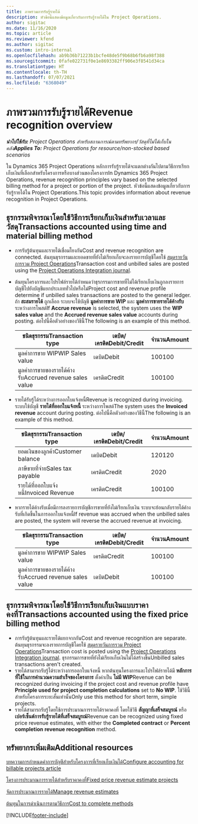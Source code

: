 ```yaml
---
title: ภาพรวมการรับรู้รายได้
description: หัวข้อนี้แสดงข้อมูลเกี่ยวกับการรับรู้รายได้ใน Project Operations.
author: sigitac
ms.date: 11/16/2020
ms.topic: article
ms.reviewer: kfend
ms.author: sigitac
ms.custom: intro-internal
ms.openlocfilehash: ab9b36b71223b1bcfe48de5f9b68b6fb6a98f388
ms.sourcegitcommit: 0fafe022731f0e1e8693382ff906e3f8541d34ca
ms.translationtype: HT
ms.contentlocale: th-TH
ms.lasthandoff: 07/07/2021
ms.locfileid: "6368049"
---
```

# <a name="revenue-recognition-overview"></a><span data-ttu-id="ff61c-103">ภาพรวมการรับรู้รายได้</span><span class="sxs-lookup"><span data-stu-id="ff61c-103">Revenue recognition overview</span></span>

<span data-ttu-id="ff61c-104">_**นำไปใช้กับ:** Project Operations สำหรับสถานการณ์ตามทรัพยากร/วัสดุที่ไม่ได้เก็บในคลัง_</span><span class="sxs-lookup"><span data-stu-id="ff61c-104">_**Applies To:** Project Operations for resource/non-stocked based scenarios_</span></span>

<span data-ttu-id="ff61c-105">ใน Dynamics 365 Project Operations หลักการรับรู้รายได้จะแตกต่างกันไปตามวิธีการเรียกเก็บเงินที่เลือกสำหรับโครงการหรือบางส่วนของโครงการ</span><span class="sxs-lookup"><span data-stu-id="ff61c-105">In Dynamics 365 Project Operations, revenue recognition principles vary based on the selected billing method for a project or portion of the project.</span></span> <span data-ttu-id="ff61c-106">หัวข้อนี้แสดงข้อมูลเกี่ยวกับการรับรู้รายได้ใน Project Operations.</span><span class="sxs-lookup"><span data-stu-id="ff61c-106">This topic provides information about revenue recognition in Project Operations.</span></span>

## <a name="transactions-accounted-using-time-and-material-billing-method"></a><span data-ttu-id="ff61c-107">ธุรกรรมพิจารณาโดยใช้วิธีการเรียกเก็บเงินสำหรับเวลาและวัสดุ</span><span class="sxs-lookup"><span data-stu-id="ff61c-107">Transactions accounted using time and material billing method</span></span>

- <span data-ttu-id="ff61c-108">การรับรู้ต้นทุนและรายได้เชื่อมโยงกัน</span><span class="sxs-lookup"><span data-stu-id="ff61c-108">Cost and revenue recognition are connected.</span></span> <span data-ttu-id="ff61c-109">ต้นทุนธุรกรรมและยอดขายที่ยังไม่เรียกเก็บจะลงรายการบัญชีโดยใช้ [สมุดรายวันการรวม Project Operations](../project-accounting/project-operations-integration-journal.md)</span><span class="sxs-lookup"><span data-stu-id="ff61c-109">Transaction cost and unbilled sales are posted using the [Project Operations Integration journal](../project-accounting/project-operations-integration-journal.md).</span></span>
- <span data-ttu-id="ff61c-110">ต้นทุนโครงการและโปรไฟล์รายได้กำหนดว่าธุรกรรมการขายที่ไม่ได้เรียกเก็บเงินถูกลงรายการบัญชีไปยังบัญชีแยกประเภททั่วไปหรือไม่</span><span class="sxs-lookup"><span data-stu-id="ff61c-110">Project cost and revenue profile determine if unbilled sales transactions are posted to the general ledger.</span></span> <span data-ttu-id="ff61c-111">ถ้า **สะสมรายได้** ถูกเลือก ระบบจะใช้บัญชี **มูลค่าการขาย WIP** และ **มูลค่าการขายรายได้ค้างรับ** ระหว่างการโพสต์</span><span class="sxs-lookup"><span data-stu-id="ff61c-111">If **Accrue revenue** is selected, the system uses the **WIP sales value** and the **Accrued revenue sales value** accounts during posting.</span></span> <span data-ttu-id="ff61c-112">ต่อไปนี้คือตัวอย่างของวิธีนี้</span><span class="sxs-lookup"><span data-stu-id="ff61c-112">The following is an example of this method.</span></span>  

  | <span data-ttu-id="ff61c-113">ชนิดธุรกรรม</span><span class="sxs-lookup"><span data-stu-id="ff61c-113">Transaction type</span></span> | <span data-ttu-id="ff61c-114">เดบิต/เครดิต</span><span class="sxs-lookup"><span data-stu-id="ff61c-114">Debit/Credit</span></span> | <span data-ttu-id="ff61c-115">จำนวน</span><span class="sxs-lookup"><span data-stu-id="ff61c-115">Amount</span></span> |
  | --- | --- | --- |
  | <span data-ttu-id="ff61c-116">มูลค่าการขาย WIP</span><span class="sxs-lookup"><span data-stu-id="ff61c-116">WIP Sales value</span></span> | <span data-ttu-id="ff61c-117">เดบิต</span><span class="sxs-lookup"><span data-stu-id="ff61c-117">Debit</span></span> | <span data-ttu-id="ff61c-118">100</span><span class="sxs-lookup"><span data-stu-id="ff61c-118">100</span></span> |
  | <span data-ttu-id="ff61c-119">มูลค่าการขายของรายได้ค้างรับ</span><span class="sxs-lookup"><span data-stu-id="ff61c-119">Accrued revenue sales value</span></span> | <span data-ttu-id="ff61c-120">เครดิต</span><span class="sxs-lookup"><span data-stu-id="ff61c-120">Credit</span></span> | <span data-ttu-id="ff61c-121">100</span><span class="sxs-lookup"><span data-stu-id="ff61c-121">100</span></span> |

- <span data-ttu-id="ff61c-122">รายได้รับรู้ได้ระหว่างการออกใบแจ้งหนี้</span><span class="sxs-lookup"><span data-stu-id="ff61c-122">Revenue is recognized during invoicing.</span></span> <span data-ttu-id="ff61c-123">ระบบใช้บัญชี **รายได้ที่ออกใบแจ้งหนี้** ระหว่างการโพสต์</span><span class="sxs-lookup"><span data-stu-id="ff61c-123">The system uses the **Invoiced revenue** account during posting.</span></span> <span data-ttu-id="ff61c-124">ต่อไปนี้คือตัวอย่างของวิธีนี้</span><span class="sxs-lookup"><span data-stu-id="ff61c-124">The following is an example of this method.</span></span>  

  | <span data-ttu-id="ff61c-125">ชนิดธุรกรรม</span><span class="sxs-lookup"><span data-stu-id="ff61c-125">Transaction type</span></span> | <span data-ttu-id="ff61c-126">เดบิต/เครดิต</span><span class="sxs-lookup"><span data-stu-id="ff61c-126">Debit/Credit</span></span> | <span data-ttu-id="ff61c-127">จำนวน</span><span class="sxs-lookup"><span data-stu-id="ff61c-127">Amount</span></span> |
  | --- | --- | --- |
  | <span data-ttu-id="ff61c-128">ยอดเงินของลูกค้า</span><span class="sxs-lookup"><span data-stu-id="ff61c-128">Customer balance</span></span> | <span data-ttu-id="ff61c-129">เดบิต</span><span class="sxs-lookup"><span data-stu-id="ff61c-129">Debit</span></span> | <span data-ttu-id="ff61c-130">120</span><span class="sxs-lookup"><span data-stu-id="ff61c-130">120</span></span> |
  | <span data-ttu-id="ff61c-131">ภาษีขายที่จ่าย</span><span class="sxs-lookup"><span data-stu-id="ff61c-131">Sales tax payable</span></span> | <span data-ttu-id="ff61c-132">เครดิต</span><span class="sxs-lookup"><span data-stu-id="ff61c-132">Credit</span></span> | <span data-ttu-id="ff61c-133">20</span><span class="sxs-lookup"><span data-stu-id="ff61c-133">20</span></span> |
  | <span data-ttu-id="ff61c-134">รายได้ที่ออกใบแจ้งหนี้</span><span class="sxs-lookup"><span data-stu-id="ff61c-134">Invoiced Revenue</span></span> | <span data-ttu-id="ff61c-135">เครดิต</span><span class="sxs-lookup"><span data-stu-id="ff61c-135">Credit</span></span> | <span data-ttu-id="ff61c-136">100</span><span class="sxs-lookup"><span data-stu-id="ff61c-136">100</span></span> |

- <span data-ttu-id="ff61c-137">หากรายได้ค้างรับเมื่อมีการลงรายการบัญชีการขายที่ยังไม่เรียกเก็บเงิน ระบบจะย้อนกลับรายได้ค้างรับที่เกิดขึ้นในการออกใบแจ้งหนี้</span><span class="sxs-lookup"><span data-stu-id="ff61c-137">If revenue was accrued when the unbilled sales are posted, the system will reverse the accrued revenue at invoicing.</span></span>

  | <span data-ttu-id="ff61c-138">ชนิดธุรกรรม</span><span class="sxs-lookup"><span data-stu-id="ff61c-138">Transaction type</span></span> | <span data-ttu-id="ff61c-139">เดบิต/เครดิต</span><span class="sxs-lookup"><span data-stu-id="ff61c-139">Debit/Credit</span></span> | <span data-ttu-id="ff61c-140">จำนวน</span><span class="sxs-lookup"><span data-stu-id="ff61c-140">Amount</span></span> |
  | --- | --- | --- |
  | <span data-ttu-id="ff61c-141">มูลค่าการขาย WIP</span><span class="sxs-lookup"><span data-stu-id="ff61c-141">WIP Sales value</span></span> | <span data-ttu-id="ff61c-142">เครดิต</span><span class="sxs-lookup"><span data-stu-id="ff61c-142">Credit</span></span> | <span data-ttu-id="ff61c-143">100</span><span class="sxs-lookup"><span data-stu-id="ff61c-143">100</span></span> |
  | <span data-ttu-id="ff61c-144">มูลค่าการขายของรายได้ค้างรับ</span><span class="sxs-lookup"><span data-stu-id="ff61c-144">Accrued revenue sales value</span></span> | <span data-ttu-id="ff61c-145">เดบิต</span><span class="sxs-lookup"><span data-stu-id="ff61c-145">Debit</span></span> | <span data-ttu-id="ff61c-146">100</span><span class="sxs-lookup"><span data-stu-id="ff61c-146">100</span></span> |

## <a name="transactions-accounted-using-the-fixed-price-billing-method"></a><span data-ttu-id="ff61c-147">ธุรกรรมพิจารณาโดยใช้วิธีการเรียกเก็บเงินแบบราคาคงที่</span><span class="sxs-lookup"><span data-stu-id="ff61c-147">Transactions accounted using the fixed price billing method</span></span>

- <span data-ttu-id="ff61c-148">การรับรู้ต้นทุนและรายได้แยกจากกัน</span><span class="sxs-lookup"><span data-stu-id="ff61c-148">Cost and revenue recognition are separate.</span></span> <span data-ttu-id="ff61c-149">ต้นทุนธุรกรรมจะลงรายการบัญชีโดยใช้ [สมุดรายวันการรวม Project Operations](../project-accounting/project-operations-integration-journal.md)</span><span class="sxs-lookup"><span data-stu-id="ff61c-149">Transaction cost is posted using the [Project Operations Integration journal](../project-accounting/project-operations-integration-journal.md).</span></span> <span data-ttu-id="ff61c-150">ธุรกรรมการขายที่ยังไม่เรียกเก็บเงินไม่ได้สร้างขึ้น</span><span class="sxs-lookup"><span data-stu-id="ff61c-150">Unbilled sales transactions aren't created.</span></span>
- <span data-ttu-id="ff61c-151">รายได้สามารถรับรู้ได้ระหว่างการออกใบแจ้งหนี้ หากต้นทุนโครงการและโปรไฟล์รายได้มี **หลักการที่ใช้ในการคำนวณความสำเร็จของโครงการ** ตั้งค่าเป็น **ไม่มี WIP**</span><span class="sxs-lookup"><span data-stu-id="ff61c-151">Revenue can be recognized during invoicing if the project cost and revenue profile have **Principle used for project completion calculations** set to **No WIP**.</span></span> <span data-ttu-id="ff61c-152">ใช้วิธีนี้สำหรับโครงการระยะสั้นเท่านั้น</span><span class="sxs-lookup"><span data-stu-id="ff61c-152">Only use this method for short term, simple projects.</span></span>
- <span data-ttu-id="ff61c-153">รายได้สามารถรับรู้โดยใช้การประมาณการรายได้ราคาคงที่ โดยใช้วิธี **สัญญาที่เสร็จสมบูรณ์** หรือ **เปอร์เซ็นต์การรับรู้รายได้ที่เสร็จสมบูรณ์**</span><span class="sxs-lookup"><span data-stu-id="ff61c-153">Revenue can be recognized using fixed price revenue estimates, with either the **Completed contract** or **Percent completion revenue recognition** method.</span></span>

## <a name="additional-resources"></a><span data-ttu-id="ff61c-154">ทรัพยากรเพิ่มเติม</span><span class="sxs-lookup"><span data-stu-id="ff61c-154">Additional resources</span></span>
[<span data-ttu-id="ff61c-155">บทความการกำหนดค่าการบัญชีสำหรับโครงการที่เรียกเก็บเงินได้</span><span class="sxs-lookup"><span data-stu-id="ff61c-155">Configure accounting for billable projects article</span></span>](../project-accounting/configure-accounting-billable-projects.md)

[<span data-ttu-id="ff61c-156">โครงการประมาณการรายได้สำหรับราคาคงที่</span><span class="sxs-lookup"><span data-stu-id="ff61c-156">Fixed price revenue estimate projects</span></span>](rev-rec-percentage-completion-method.md)

[<span data-ttu-id="ff61c-157">จัดการประมาณการรายได้</span><span class="sxs-lookup"><span data-stu-id="ff61c-157">Manage revenue estimates</span></span>](rev-rec-completed-contract-method.md)

[<span data-ttu-id="ff61c-158">ต้นทุนในการดำเนินการตามวิธีการ</span><span class="sxs-lookup"><span data-stu-id="ff61c-158">Cost to complete methods</span></span>](cost-complete-methods.md)


[!INCLUDE[footer-include](../includes/footer-banner.md)]